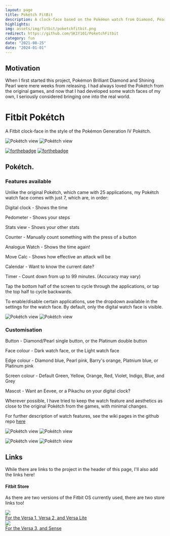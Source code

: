 ```yaml
---
layout: page
title: Pokétch FitBit
description: A clock-face based on the Pokémon watch from Diamond, Pearl, and Platinum.
highlights:
img: assets/img/fitbit/poketchfitbit.png
redirect: https://github.com/SK1Y101/PoketchFitbit
category: fun
date: "2021-08-25"
date: "2024-01-01"
---
```


## Motivation

When I first started this project, Pokémon Brilliant Diamond and Shining Pearl were mere weeks from releasing. I had always loved the Pokétch from the original games, and now that I had developed some watch faces of my own, I seriously considered bringing one into the real world.

# Fitbit Pokétch
A Fitbit clock-face in the style of the Pokémon Generation IV Pokétch.

![Pokétch view](https://github.com/SK1Y101/PoketchFitbit/blob/main/FitbitPoketch-Export/SDK4.3/screenshots/App_Views/App_View_Animated.png)
![Pokétch view](https://github.com/SK1Y101/PoketchFitbit/blob/main/FitbitPoketch-Export/SDK6.0/screenshots/App_View/App_View_Animated.png)

[![forthebadge](https://forthebadge.com/images/badges/made-with-javascript.svg)](https://forthebadge.com)
[![forthebadge](https://forthebadge.com/images/badges/uses-css.svg)](https://forthebadge.com)

## Pokétch.

### Features available

Unlike the original Pokétch, which came with 25 applications, my Pokétch watch face comes with just 7, which are, in order:

Digital clock        - Shows the time

Pedometer          - Shows your steps

Stats view           - Shows your other stats

Counter               - Manually count something with the press of a button

Analogue Watch  - Shows the time again!

Move Calc  - Shows how effective an attack will be

Calendar              - Want to know the current date?

Timer                   - Count down from up to 99 minutes. (Accuracy may vary)

Tap the bottom half of the screen to cycle through the applications, or tap the top half to cycle backwards.

To enable/disable certain applications, use the dropdown available in the settings for the watch face. By default, only the digital watch face is visible.

![Pokétch view](https://github.com/SK1Y101/PoketchFitbit/blob/main/FitbitPoketch-Export/SDK4.3/screenshots/App_Views/App_View_Animated.png)
![Pokétch view](https://github.com/SK1Y101/PoketchFitbit/blob/main/FitbitPoketch-Export/SDK6.0/screenshots/App_View/App_View_Animated.png)

### Customisation

Button             - Diamond/Pearl single button, or the Platinum double button

Face colour     - Dark watch face, or the Light watch face

Edge colour     - Diamond blue, Pearl pink, Barry's orange, Platnium blue, or Platinum pink

Screen colour  - Default Green, Yellow, Orange, Red, Violet, Indigo, Blue, and Grey

Mascot         - Want an Eevee, or a Pikachu on your digital clock?

Wherever possible, I have tried to keep the watch feature and aesthetics as close to the original Pokétch from the games, with minimal changes.

For further description of watch features, see the wiki pages in the github repo [here](https://github.com/SK1Y101/PoketchFitbit/wiki)

![Pokétch view](https://github.com/SK1Y101/PoketchFitbit/blob/main/FitbitPoketch-Export/SDK4.3/screenshots/screen_colours/Screen_Colour_Animated.png)
![Pokétch view](https://github.com/SK1Y101/PoketchFitbit/blob/main/FitbitPoketch-Export/SDK6.0/screenshots/Screen_Colour/Screen_Colour_Animated.png)

![Pokétch view](https://github.com/SK1Y101/PoketchFitbit/blob/main/FitbitPoketch-Export/SDK4.3/screenshots/edge_colours/Edge_View_Animated.png)
![Pokétch view](https://github.com/SK1Y101/PoketchFitbit/blob/main/FitbitPoketch-Export/SDK6.0/screenshots/Edge_Colour/Edge_Colour_Animated.png)

## Links

While there are links to the project in the header of this page, I'll also add the links here!

#### Fitbit Store

As there are two versions of the Fitbit OS currently used, there are two store links too!

<div class="row">
  <div class="col-sm g-0 imgfig">
    <a href="https://gallery.fitbit.com/details/c69cadcb-a312-4be3-a51f-681b259364c4">
      <img src="{{ "assets/img/fitbit/poketchfitbit.png" | relative_url }}" />
      <figcaption class="caption">For the Versa 1, Versa 2, and Versa Lite</figcaption>
    </a>
  </div>
  <div class="col-sm g-0 imgfig">
    <a href="https://gallery.fitbit.com/details/5f740578-6ec4-4bf3-a98b-561e2d94fd0c">
      <img src="{{ "assets/img/fitbit/poketchfitbit2.png" | relative_url }}" />
      <figcaption class="caption">For the Versa 3, and Sense</figcaption>
    </a>
  </div>
</div>
